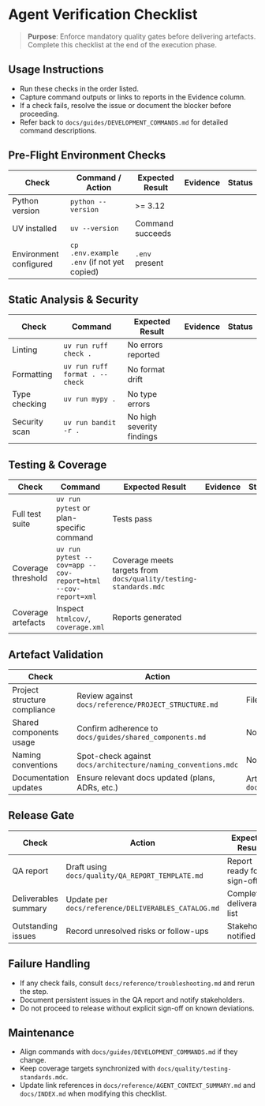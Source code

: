 # Agent Verification Checklist

> **Purpose**: Enforce mandatory quality gates before delivering artefacts. Complete this checklist at the end of the execution phase.

## Usage Instructions

- Run these checks in the order listed.
- Capture command outputs or links to reports in the Evidence column.
- If a check fails, resolve the issue or document the blocker before proceeding.
- Refer back to `docs/guides/DEVELOPMENT_COMMANDS.md` for detailed command descriptions.

## Pre-Flight Environment Checks

| Check | Command / Action | Expected Result | Evidence | Status |
|-------|------------------|-----------------|----------|--------|
| Python version | `python --version` | >= 3.12 |  |  |
| UV installed | `uv --version` | Command succeeds |  |  |
| Environment configured | `cp .env.example .env` (if not yet copied) | `.env` present |  |  |

## Static Analysis & Security

| Check | Command | Expected Result | Evidence | Status |
|-------|---------|-----------------|----------|--------|
| Linting | `uv run ruff check .` | No errors reported |  |  |
| Formatting | `uv run ruff format . --check` | No format drift |  |  |
| Type checking | `uv run mypy .` | No type errors |  |  |
| Security scan | `uv run bandit -r .` | No high severity findings |  |  |

## Testing & Coverage

| Check | Command | Expected Result | Evidence | Status |
|-------|---------|-----------------|----------|--------|
| Full test suite | `uv run pytest` or plan-specific command | Tests pass |  |  |
| Coverage threshold | `uv run pytest --cov=app --cov-report=html --cov-report=xml` | Coverage meets targets from `docs/quality/testing-standards.mdc` |  |  |
| Coverage artefacts | Inspect `htmlcov/`, `coverage.xml` | Reports generated |  |  |

## Artefact Validation

| Check | Action | Expected Result | Evidence | Status |
|-------|--------|-----------------|----------|--------|
| Project structure compliance | Review against `docs/reference/PROJECT_STRUCTURE.md` | Files placed correctly |  |  |
| Shared components usage | Confirm adherence to `docs/guides/shared_components.md` | No duplication or rule violations |  |  |
| Naming conventions | Spot-check against `docs/architecture/naming_conventions.mdc` | No prohibited names |  |  |
| Documentation updates | Ensure relevant docs updated (plans, ADRs, etc.) | Artefacts listed in `docs/reference/DELIVERABLES_CATALOG.md` |  |  |

## Release Gate

| Check | Action | Expected Result | Evidence | Status |
|-------|--------|-----------------|----------|--------|
| QA report | Draft using `docs/quality/QA_REPORT_TEMPLATE.md` | Report ready for sign-off |  |  |
| Deliverables summary | Update per `docs/reference/DELIVERABLES_CATALOG.md` | Complete deliverable list |  |  |
| Outstanding issues | Record unresolved risks or follow-ups | Stakeholder notified |  |  |

## Failure Handling

- If any check fails, consult `docs/reference/troubleshooting.md` and rerun the step.
- Document persistent issues in the QA report and notify stakeholders.
- Do not proceed to release without explicit sign-off on known deviations.

## Maintenance

- Align commands with `docs/guides/DEVELOPMENT_COMMANDS.md` if they change.
- Keep coverage targets synchronized with `docs/quality/testing-standards.mdc`.
- Update link references in `docs/reference/AGENT_CONTEXT_SUMMARY.md` and `docs/INDEX.md` when modifying this checklist.
